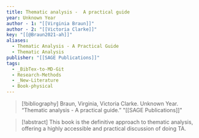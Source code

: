 ```yaml
---
title: Thematic analysis -  A practical guide
year: Unknown Year
author - 1: "[[Virginia Braun]]"
author - 2: "[[Victoria Clarke]]"
key: "[[@Braun2021-ah]]"
aliases:
  - Thematic Analysis - A Practical Guide
  - Thematic Analysis
publisher: "[[SAGE Publications]]"
tags:
  - _BibTex-to-MD-Git
  - Research-Methods
  - _New-Literature
  - Book-physical
---
```


> [!bibliography]
> Braun, Virginia, Victoria Clarke. Unknown Year. “Thematic analysis -  A practical guide.” "[[SAGE Publications]]"

> [!abstract]
> This book is the definitive approach to thematic analysis, offering a highly accessible and practical discussion of doing TA.